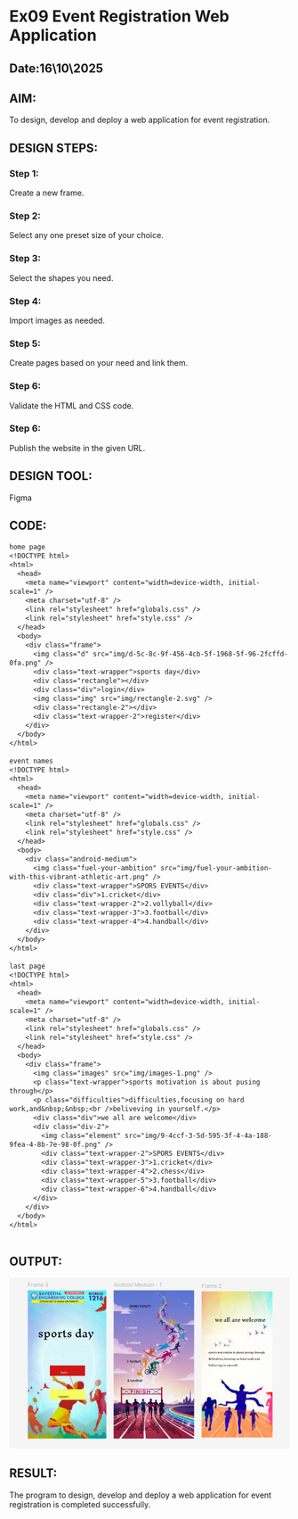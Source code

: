 # Ex09 Event Registration Web Application
## Date:16\10\2025

## AIM:
To design, develop and deploy a web application for event registration.

## DESIGN STEPS:

### Step 1:
Create a new frame.

### Step 2:
Select any one preset size of your choice.

### Step 3:
Select the shapes you need.

### Step 4:
Import images as needed.

### Step 5:
Create pages based on your need and link them.

### Step 6:

Validate the HTML and CSS code.

### Step 6:

Publish the website in the given URL.

## DESIGN TOOL:
Figma

## CODE:
~~~
home page
<!DOCTYPE html>
<html>
  <head>
    <meta name="viewport" content="width=device-width, initial-scale=1" />
    <meta charset="utf-8" />
    <link rel="stylesheet" href="globals.css" />
    <link rel="stylesheet" href="style.css" />
  </head>
  <body>
    <div class="frame">
      <img class="d" src="img/d-5c-8c-9f-456-4cb-5f-1968-5f-96-2fcffd-0fa.png" />
      <div class="text-wrapper">sports day</div>
      <div class="rectangle"></div>
      <div class="div">login</div>
      <img class="img" src="img/rectangle-2.svg" />
      <div class="rectangle-2"></div>
      <div class="text-wrapper-2">register</div>
    </div>
  </body>
</html>

event names
<!DOCTYPE html>
<html>
  <head>
    <meta name="viewport" content="width=device-width, initial-scale=1" />
    <meta charset="utf-8" />
    <link rel="stylesheet" href="globals.css" />
    <link rel="stylesheet" href="style.css" />
  </head>
  <body>
    <div class="android-medium">
      <img class="fuel-your-ambition" src="img/fuel-your-ambition-with-this-vibrant-athletic-art.png" />
      <div class="text-wrapper">SPORS EVENTS</div>
      <div class="div">1.cricket</div>
      <div class="text-wrapper-2">2.vollyball</div>
      <div class="text-wrapper-3">3.football</div>
      <div class="text-wrapper-4">4.handball</div>
    </div>
  </body>
</html>

last page
<!DOCTYPE html>
<html>
  <head>
    <meta name="viewport" content="width=device-width, initial-scale=1" />
    <meta charset="utf-8" />
    <link rel="stylesheet" href="globals.css" />
    <link rel="stylesheet" href="style.css" />
  </head>
  <body>
    <div class="frame">
      <img class="images" src="img/images-1.png" />
      <p class="text-wrapper">sports motivation is about pusing through</p>
      <p class="difficulties">difficulties,focusing on hard work,and&nbsp;&nbsp;<br />beliveving in yourself.</p>
      <div class="div">we all are welcome</div>
      <div class="div-2">
        <img class="element" src="img/9-4ccf-3-5d-595-3f-4-4a-188-9fea-4-8b-7e-98-0f.png" />
        <div class="text-wrapper-2">SPORS EVENTS</div>
        <div class="text-wrapper-3">1.cricket</div>
        <div class="text-wrapper-4">2.chess</div>
        <div class="text-wrapper-5">3.football</div>
        <div class="text-wrapper-6">4.handball</div>
      </div>
    </div>
  </body>
</html>


~~~


## OUTPUT:
![alt text](<Screenshot 2025-10-16 211343.png>)


## RESULT:
The program to design, develop and deploy a web application for event registration is completed successfully.
